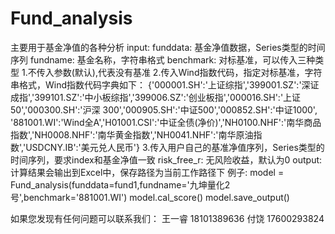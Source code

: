 # Fund_analysis
主要用于基金净值的各种分析
input:
    funddata: 基金净值数据，Series类型的时间序列
    fundname: 基金名称，字符串格式
    benchmark: 对标基准，可以传入三种类型
        1.不传入参数(默认),代表没有基准
        2.传入Wind指数代码，指定对标基准，字符串格式，Wind指数代码字典如下：
        {'000001.SH':'上证综指','399001.SZ':'深证成指','399101.SZ':'中小板综指','399006.SZ':'创业板指','000016.SH':'上证50','000300.SH':'沪深          300','000905.SH':'中证500','000852.SH':'中证1000',\
         '881001.WI':'Wind全A','H01001.CSI':'中证全债(净价)','NH0100.NHF':'南华商品指数','NH0008.NHF':'南华黄金指数','NH0041.NHF':'南华原油指            数','USDCNY.IB':'美元兑人民币'}
        3.传入用户自己的基准净值序列，Series类型的时间序列，要求index和基金净值一致
    risk_free_r: 无风险收益，默认为0
output:
    计算结果会输出到Excel中，保存路径为当前工作路径下
例子:
    model = Fund_analysis(funddata=fund1,fundname='九坤量化2号',benchmark='881001.WI')
    model.cal_score()
    model.save_output()


如果您发现有任何问题可以联系我们：
    王一睿 18101389636
    付饶   17600293824
